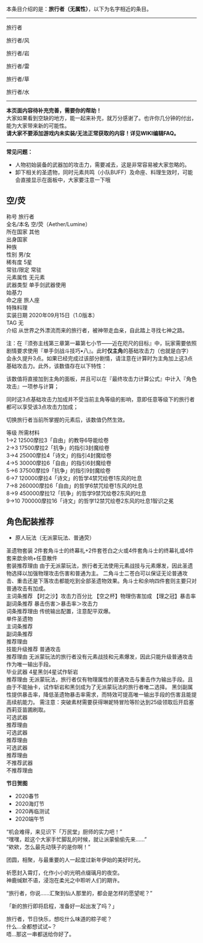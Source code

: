 本条目介绍的是：**旅行者（无属性）**，以下为名字相近的条目。

* * *

旅行者

旅行者/风

旅行者/岩

旅行者/雷

旅行者/草

旅行者/水

  

* * *

**本页面内容待补充完善，需要你的帮助！**  
大家如果看到空缺的地方，能一起来补充，就万分感谢了。也许你几分钟的付出，能为大家带来新的可能性。  
**请大家不要添加游戏内未实装/无法正常获取的内容！详见WIKI编辑FAQ。**

* * *

**常见问题：**

*   人物初始装备的武器加的攻击力，需要减去，这是非常容易被大家忽略的。
*   卸下相关的圣遗物，同时元素共鸣（小队BUFF）及命座、料理生效时，可能会直接显示在面板中，大家要注意一下哦

空/荧
---

  
称号 旅行者  
全名/本名 空/荧（Aether/Lumine）  
所在国家 其他  
出身国家  
种族  
性别 男/女  
稀有度 5星  
常驻/限定 常驻  
元素属性 无元素  
武器类型 单手剑武器使用  
始基力  
命之座 旅人座  
特殊料理  
实装日期 2020年09月15日（1.0版本）  
TAG 无  
介绍 从世界之外漂流而来的旅行者，被神带走血亲，自此踏上寻找七神之路。

  

注：在『须弥主线第三章第一幕第七小节——近在咫尺的目标』中，玩家需要依照剧情要求使用『单手剑战斗技巧•八』。此时**仅主角**的基础攻击力（也就是白字）会永久提升3点。如果已经完成过该部分剧情，请注意在计算时为主角加上这3点基础攻击力。此外，该数值存在以下特性：  

该数值将直接加到主角的面板，并且可以在『最终攻击力计算公式』中计入『角色攻击』一项参与计算；

同时这3点基础攻击力加成并不受当前主角等级的影响，意即任意等级下的旅行者都可以享受该3点攻击力加成；

切换旅行者当前所掌握的元素后，该数值仍然生效。

  

  
等级 所需材料  
1→2 12500摩拉3「自由」的教导6导能绘卷  
2→3 17500摩拉2「抗争」的指引3封魔绘卷  
3→4 25000摩拉4「诗文」的指引4封魔绘卷  
4→5 30000摩拉6「自由」的指引6封魔绘卷  
5→6 37500摩拉9「抗争」的指引9封魔绘卷  
6→7 120000摩拉4「诗文」的哲学4禁咒绘卷1东风的吐息  
7→8 260000摩拉6「自由」的哲学6禁咒绘卷1东风的吐息  
8→9 450000摩拉12「抗争」的哲学9禁咒绘卷2东风的吐息  
9→10 700000摩拉16「诗文」的哲学12禁咒绘卷2东风的吐息1智识之冕

角色配装推荐
------

*   原人玩法（无派蒙玩法、普通荧）

  
圣遗物套装 2件套角斗士的终幕礼+2件套苍白之火或4件套角斗士的终幕礼或4件套来歆余响+任意散件  
套装推荐理由 由于无派蒙玩法，旅行者无法使用元素战技与元素爆发，因此圣遗物选择以加强物理攻击伤害和普通为主。 二角斗士二苍白可以保证无论普通攻击、重击还是下落攻击都能吃到全部圣遗物效果。角斗士和余响四件套则主要只对普通攻击有加成。  
主词条推荐 【时之沙】攻击力百分比 【空之杯】物理伤害加成 【理之冠】暴击率  
副词条推荐 暴击伤害＞暴击率＞攻击力  
词条推荐理由 传统输出配置，注意配平双爆。  
单件圣遗物  
主词条推荐  
副词条推荐  
推荐理由  
技能升级推荐 普通攻击  
推荐理由 无派蒙玩法的旅行者没有元素战技和元素爆发，因此只能升级普通攻击作为唯一输出手段。  
毕业武器 4星黑剑4星试作斩岩  
推荐理由 无派蒙玩法，旅行者仅有物理属性的普通攻击与重击作为输出手段。且由于不能抽卡，试作斩岩和黑剑成为了无派蒙玩法的旅行者唯二选择。 黑剑副属性提供暴击率，降低圣遗物暴击率需求，而特效可提高唯一输出手段的伤害且能提高续航能力。 需注意：突破素材需要获得琳妮特冒险等阶达到25级领取后开启塞西莉亚苗圃刷取。  
可选武器  
推荐理由  
可选武器  
推荐理由  
可选武器  
推荐理由  
不推荐武器  
不推荐理由

**节日贺图**  
  

*   2020春节
*   2020海灯节
*   2020再临测试
*   2020端午节

“机会难得，来见识下「万民堂」厨师的实力吧！”  
“嘿嘿，趁这个大家手忙脚乱的时候，就让派蒙偷偷先来……”  
“欸欸，怎么最先动筷子的是你啊！”  
  
团圆，相聚，与最重要的人一起度过新年伊始的美好时光。  

祈愿封入霄灯，化作小小的光明点缀璃月的夜空。  
神鹿缄默不语，浸泡在柔光之中聆听人们的期许。  
  
“旅行者，你说……汇聚到仙人那里的，都会是怎样的愿望呢？”  

「新的旅行即将启程，准备好一起出发了吗？」  

旅行者，节日快乐，想吃什么味道的粽子呢？  
什么…全都想试试~？  
唔…那这一串都送给你好了。
